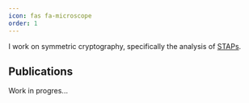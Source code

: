 ```yaml
---
icon: fas fa-microscope
order: 1
---
```


I work on symmetric cryptography, specifically the analysis of [STAPs](https://stap-zoo.com/).

## Publications 

Work in progres...
